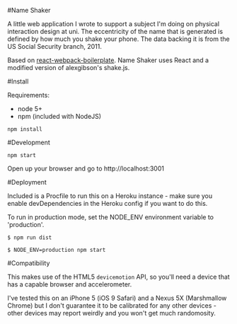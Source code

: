 #Name Shaker

A little web application I wrote to support a subject I'm doing on physical interaction design at uni. The eccentricity of the name that is generated is defined by how much you shake your phone. The data backing it is from the US Social Security branch, 2011.  

Based on [react-webpack-boilerplate](https://github.com/srn/react-webpack-boilerplate). Name Shaker uses React and a modified version of alexgibson's shake.js.

#Install

Requirements:

- node 5+
- npm (included with NodeJS)

`npm install`

#Development

`npm start`

Open up your browser and go to http://localhost:3001

#Deployment

Included is a Procfile to run this on a Heroku instance - make sure you enable devDependencies in the Heroku config if you want to do this.

To run in production mode, set the NODE_ENV environment variable to 'production'.

```
$ npm run dist

$ NODE_ENV=production npm start
```

#Compatibility

This makes use of the HTML5 `devicemotion` API, so you'll need a device that has a capable browser and accelerometer.

I've tested this on an iPhone 5 (iOS 9 Safari) and a Nexus 5X (Marshmallow Chrome) but I don't guarantee it to be calibrated for any other devices - other devices may report weirdly and you won't get much randomosity.
